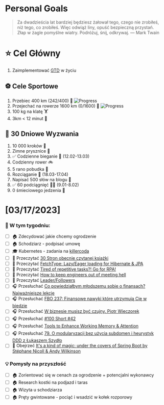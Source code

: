 
Personal Goals
==============
> Za dwadzieścia lat bardziej będziesz żałował tego, czego nie zrobiłeś, niż tego, co zrobiłeś. Więc odwiąż liny, opuść bezpieczną przystań. Złap w żagle pomyślne wiatry. Podróżuj, śnij, odkrywaj.
> — Mark Twain

# ⭐ Cel Główny
1. Zaimplementować [GTD](https://gettingthingsdone.com/) w życiu

## ⚽️ Cele Sportowe
1. Przebiec 400 km (242/400) 🏃 ![Progress](https://progress-bar.dev/60/)
2. Przejechać na rowerze 1600 km (0/1600) 🚴 ![Progress](https://progress-bar.dev/0/)
3. 100 kg na klatę  🏋️
4. 3km < 12 minut 👟

## 🎯 30 Dniowe Wyzwania
1. 10 000 kroków 🦶 
2. Zimne prysznice 🚿
3. ✅ Codzienne bieganie 🏃 (12.02-13.03)
4. Codzienny rower 🚲
5. 5 rano pobudka 🌅
6. Rozciąganie 🧘 (18.03-17.04)
7. Napisać 500 słów na blogu 📝
8. ✅ 60 podciągnięć 🏋️‍♂️ (9.01-8.02)
9. 0 śmieciowego jedzenia 🍔

# [03/17/2023]
### 🚧 W tym tygodniu:
- [ ] 🏠 Zdecydować jakie chcemy ogrodzenie
- [ ] 🏠 Schodziarz - podpisać umowę
- [ ] 🎓 Kubernetes - zadania na [killercoda](https://killercoda.com/sachin/course/CKA/)
- [ ] 📗 Przeczytać [30 Stron obecnie czytanej książki](https://github.com/BartoszDabek/bdabek.pl/blob/master/miscellaneous/books.md)
- [ ] 📗 Przeczytać [FetchType: Lazy/Eager loading for Hibernate & JPA](https://thorben-janssen.com/entity-mappings-introduction-jpa-fetchtypes/)
- [ ] 📗 Przeczytać [Tired of repetitive tasks?! Go for RPA!](https://blog.allegro.tech/2024/02/rpa.html)
- [ ] 📗 Przeczytać [How to keep engineers out of meeting hell](https://morethancoding.com/2024/02/16/how-to-keep-engineers-out-of-meeting-hell/)
- [ ] 📗 Przeczytać [Leader/Followers](https://java-design-patterns.com/patterns/leader-followers/)
- [ ] 🎧 Przesłuchać [Co powiedziałbym młodszemu sobie o finansach? Najważniejsze lekcje](https://inwestomat.eu/co-powiedzialbym-mlodszemu-sobie-o-finansach/)
- [ ] 🎧 Przesłuchać [FBO 237: Finansowe nawyki które utrzymują Cię w biedzie](https://www.podkasty.info/katalog/podkast/675-Finanse_Bardzo_Osobiste_oszcz%C4%99dzanie_inwestowanie_pieni%C4%85dze_dobre_%C5%BCycie/FBO_237_Finansowe_nawyki_kt%C3%B3re_utrzymuj%C4%85_Ci%C4%99_w_biedzie)
- [ ] 🎧 Przesłuchać [W biznesie musisz być czujny. Piotr Wieczorek](https://zaprojektujswojezycie.pl/w-biznesie-musisz-byc-czujny-piotr-wieczorek/)
- [ ] 🎧 Przesłuchać [#100 Short #42](https://patoarchitekci.io/100/)
- [ ] 🎧 Przesłuchać [Tools to Enhance Working Memory & Attention](https://www.hubermanlab.com/episode/tools-to-enhance-working-memory-attention)
- [ ] 🎧 Przesłuchać [79. O modularyzacji bez użycia subdomen i heurystyk DDD z Łukaszem Szydło](https://bettersoftwaredesign.pl/episodes/79)
- [ ] 🎥 Obejrzeć [It's a kind of magic: under the covers of Spring Boot by Stéphane Nicoll & Andy Wilkinson](https://youtu.be/uof5h-j0IeE)

### 💡 Pomysły na przyszłość
- [ ] 🏠 Zorientować się w cenach za ogrodzenie + potencjalni wykonawcy
- [ ] 🏠 Research kostki na podjazd i taras
- [ ] 🏠 Wizyta u schodziarza
- [ ] 🏠 Pręty gwintowane - pociąć i wsadzić w kołek rozporowy
